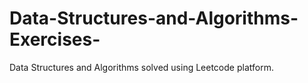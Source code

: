 # Data-Structures-and-Algorithms-Exercises-
Data Structures and Algorithms solved using Leetcode platform.
